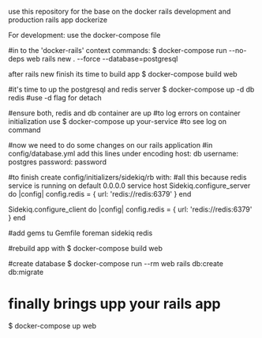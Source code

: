 use this repository for the base on the docker rails development and production rails app dockerize

For development:
use the docker-compose file

#in to the 'docker-rails' context
commands:
$ docker-compose run --no-deps web rails new . --force --database=postgresql

after rails new finish its time to build app
$ docker-compose build web

#it's time to up the postgresql and redis server
$ docker-compose up -d db redis #use -d flag for detach

#ensure both, redis and db container are up
#to log errors on container initialization use $ docker-compose up your-service #to see log on command

#now we need to do some changes on our rails application
#in config/database.yml
add this lines under encoding
host: db
username: postgres
password: password

#to finish create config/initializers/sidekiq/rb with: #all this because redis service is running on default 0.0.0.0 service host
Sidekiq.configure_server do |config|
  config.redis = { url: 'redis://redis:6379' }
end

Sidekiq.configure_client do |config|
  config.redis = { url: 'redis://redis:6379' }
end

#add gems tu Gemfile
foreman
sidekiq
redis

#rebuild app with $ docker-compose build web

#create database 
$ docker-compose run --rm web rails db:create db:migrate

# finally brings upp your rails app
$ docker-compose up web
